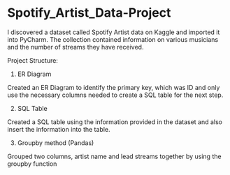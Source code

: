# Spotify_Artist_Data-Project

I discovered a dataset called Spotify Artist data on Kaggle and imported it into PyCharm. The collection contained information on various musicians and the number of streams they have received.

Project Structure:


1) ER Diagram

Created an ER Diagram to identify the primary key, which was ID and only use the necessary columns needed to create a SQL table for the next step.

2) SQL Table

Created a SQL table using the information provided in the dataset and also insert the information into the table.

3) Groupby method (Pandas)

Grouped two columns, artist name and lead streams together by using the groupby function
